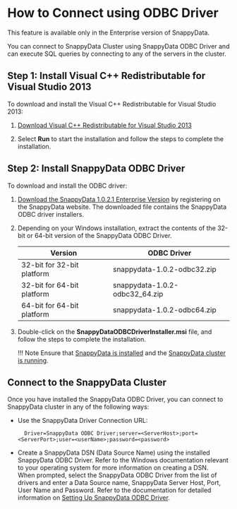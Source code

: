 <a id="howto-odbc"></a>
# How to Connect using ODBC Driver

<ent>This feature is available only in the Enterprise version of SnappyData. </br></ent>

You can connect to SnappyData Cluster using SnappyData ODBC Driver and can execute SQL queries by connecting to any of the servers in the cluster.

<a id="howto-odbc-step1"></a>
## Step 1: Install Visual C++ Redistributable for Visual Studio 2013

To download and install the Visual C++ Redistributable for Visual Studio 2013:

1. [Download Visual C++ Redistributable for Visual Studio 2013](https://www.microsoft.com/en-in/download/details.aspx?id=40784)

2. Select **Run** to start the installation and follow the steps to complete the installation.

<a id="howto-odbc-step2"></a>
## Step 2: Install SnappyData ODBC Driver

To download and install the ODBC driver:

1. [Download the SnappyData 1.0.2.1 Enterprise Version](http://www.snappydata.io/download) by registering on the SnappyData website. The downloaded file contains the SnappyData ODBC driver installers.

2. Depending on your Windows installation, extract the contents of the 32-bit or 64-bit version of the SnappyData ODBC Driver.

    | Version | ODBC Driver |
    |--------|--------|
    |32-bit for 32-bit platform|snappydata-1.0.2-odbc32.zip|
    |32-bit for 64-bit platform|snappydata-1.0.2-odbc32_64.zip|
    |64-bit for 64-bit platform|snappydata-1.0.2-odbc64.zip|

4. Double-click on the **SnappyDataODBCDriverInstaller.msi** file, and follow the steps to complete the installation.

	!!! Note
		Ensure that [SnappyData is installed](../install.md) and the [SnappyData cluster is running](start_snappy_cluster.md).

## Connect to the SnappyData Cluster 
Once you have installed the SnappyData ODBC Driver, you can connect to SnappyData cluster in any of the following ways:

* Use the SnappyData Driver Connection URL:

		Driver=SnappyData ODBC Driver;server=<ServerHost>;port=<ServerPort>;user=<userName>;password=<password>

* Create a SnappyData DSN (Data Source Name) using the installed SnappyData ODBC Driver. Refer to the Windows documentation relevant to your operating system for more information on creating a DSN. </br>
When prompted, select the SnappyData ODBC Driver from the list of drivers and enter a Data Source name, SnappyData Server Host, Port, User Name and Password.
Refer to the documentation for detailed information on [Setting Up SnappyData ODBC Driver](../setting_up_odbc_driver-tableau_desktop.md).  
